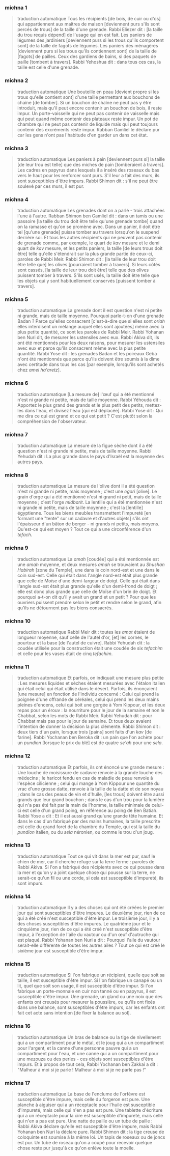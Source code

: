 
### michna 1
> traduction automatique
Tous les récipients [de bois, de cuir ou d'os] qui appartiennent aux maîtres de maison [deviennent purs s'ils sont percés de trous] de la taille d'une grenade. Rabbi Eliezer dit : [la taille du trou requis dépend] de l'usage qui en est fait. Les paniers de légumes des jardiniers [deviennent purs si les trous qu'ils comportent sont] de la taille de fagots de légumes. Les paniers des ménagères [deviennent purs si les trous qu'ils contiennent sont] de la taille de [fagots] de pailles. Ceux des gardiens de bains, si des paquets de paille [tombent à travers]. Rabbi Yehoshua dit : dans tous ces cas, la taille est celle d'une grenade.

### michna 2
> traduction automatique
Une bouteille en peau [devient propre si les trous qu'elle contient sont] d'une taille permettant aux bouchons de chaîne [de tomber].  Si un bouchon de chaîne ne peut pas y être introduit, mais qu'il peut encore contenir un bouchon de bois, il reste impur. Un porte-vaisselle qui ne peut pas contenir de vaisselle mais qui peut quand même contenir des plateaux reste impur. Un pot de chambre qui ne peut pas contenir de liquide mais qui peut toujours contenir des excréments reste impur. Rabban Gamliel le déclare pur car les gens n'ont pas l'habitude d'en garder un dans cet état.

### michna 3
> traduction automatique
Les paniers à pain [deviennent purs si] la taille [de leur trou est telle] que des miches de pain [tomberaient à travers]. Les cadres en papyrus dans lesquels il a inséré des roseaux du bas vers le haut pour les renforcer sont purs.  S'il leur a fait des murs, ils sont susceptibles d'être impurs.  Rabbi Shimon dit : s'il ne peut être soulevé par ces murs, il est pur.

### michna 4
> traduction automatique
Les grenades dont on a parlé - trois attachées l'une à l'autre. Rabban Shimon ben Gamliel dit : dans un tamis ou une passoire [la taille du trou doit être telle qu'une grenade tombe] quand on la ramasse et qu'on se promène avec. Dans un panier, il doit être tel [qu'une grenade] puisse tomber au travers lorsqu'on le suspend derrière soi. Et tous les autres récipients qui ne peuvent pas contenir de grenade comme, par exemple, le quart de <em>kav</em> mesure et le demi quart de <em>kav</em> mesure, et les petits paniers, la taille [de leurs trous doit être] telle qu'elle s'étendrait sur la plus grande partie de ceux-ci, paroles de Rabbi Meir.  Rabbi Shimon dit : [la taille de leur trou doit être telle que] les olives [pourraient tomber à travers]. Si leurs côtés sont cassés, [la taille de leur trou doit être] telle que des olives puissent tomber à travers. S'ils sont usés, la taille doit être telle que les objets qui y sont habituellement conservés [puissent tomber à travers].

### michna 5
> traduction automatique
La grenade dont il est question n'est ni petite ni grande, mais de taille moyenne. Pourquoi parle-t-on d'une grenade Badan ? Parce qu'elles consacrent [c'est-à-dire que si elles sont <em>orlah</em> elles interdisent un mélange auquel elles sont ajoutées] même avec la plus petite quantité, ce sont les paroles de Rabbi Meir. Rabbi Yohanan ben Nuri dit, de mesurer les ustensiles avec eux. Rabbi Akiva dit, ils ont été mentionnés pour les deux raisons, pour mesurer les ustensiles avec eux et parce qu'ils consacrent même avec la plus petite quantité. Rabbi Yose dit : les grenades Badan et les poireaux Geba n'ont été mentionnés que parce qu'ils doivent être soumis à la dîme avec certitude dans tous les cas [par exemple, lorsqu'ils sont achetés chez <em>amei ha'aretz</em>].

### michna 6
> traduction automatique
[La mesure de] l'œuf qui a été mentionné n'est ni grande ni petite, mais de taille moyenne. Rabbi Yéhouda dit : Apportez le plus grand des grands et le plus petit des petits, mettez-les dans l'eau, et divisez l'eau [qui est déplacée]. Rabbi Yose dit : Qui me dira ce qui est grand et ce qui est petit ? C'est plutôt selon la compréhension de l'observateur.

### michna 7
> traduction automatique
La mesure de la figue sèche dont il a été question n'est ni grande ni petite, mais de taille moyenne. Rabbi Yehudah dit : La plus grande dans le pays d'Israël est la moyenne des autres pays.

### michna 8
> traduction automatique
La mesure de l'olive dont il a été question n'est ni grande ni petite, mais moyenne ; c'est une <em>egori</em> [olive].  Le grain d'orge qui a été mentionné n'est ni grand ni petit, mais de taille moyenne ; c'est l'orge <em>midbarit</em>. La lentille qui a été mentionnée n'est ni grande ni petite, mais de taille moyenne ; c'est la [lentille] égyptienne. Tous les biens meubles transmettent l'impureté [en formant une "tente" sur un cadavre et d'autres objets] s'ils ont l'épaisseur d'un bâton de berger - ni grands ni petits, mais moyens. Qu'est-ce qui est moyen ? Tout ce qui a une circonférence d'un <em>tefach</em>.

### michna 9
> traduction automatique
La <em>amah</em> [coudée] qui a été mentionnée est une <em>amah</em> moyenne, et deux mesures <em>amah</em> se trouvaient au <em>Shushan Habirah</em> [zone du Temple], une dans le coin nord-est et une dans le coin sud-est. Celle qui était dans l'angle nord-est était plus grande que celle de Moïse d'une demi-largeur de doigt. Celle qui était dans l'angle sud-est était plus grande qu'elle d'un demi-frond de doigt ; elle est donc plus grande que celle de Moïse d'un brin de doigt. Et pourquoi a-t-on dit qu'il y avait un grand et un petit ? Pour que les ouvriers puissent prendre selon le petit et rendre selon le grand, afin qu'ils ne détournent pas les biens consacrés.

### michna 10
> traduction automatique
Rabbi Meir dit : toutes les <em>amot</em> étaient de longueur moyenne, sauf celle de l'autel d'or, [et] les cornes, le pourtour et la base [de l'autel de cuivre]. Rabbi Yehudah dit : la coudée utilisée pour la construction était une coudée de six <em>tefachim</em> et celle pour les vases était de cinq <em>tefachim</em>.

### michna 11
> traduction automatique
Et parfois, on indiquait une mesure plus petite : Les mesures liquides et sèches étaient mesurées avec l'étalon italien qui était celui qui était utilisé dans le désert. Parfois, ils énonçaient [une mesure] en fonction de l'individu concerné : Celui qui prend la poignée d'une offrande de céréales, celui qui prend les deux mains pleines d'encens, celui qui boit une gorgée à Yom Kippour, et les deux repas pour un érouv : la nourriture pour le jour de la semaine et non le Chabbat, selon les mots de Rabbi Meir. Rabbi Yehudah dit : pour Chabbat mais pas pour le jour de semaine. Et tous deux avaient l'intention de donner la décision la plus clémente. Rabbi Shimon dit : deux tiers d'un pain, lorsque trois [pains] sont faits d'un <em>kav</em> [de farine]. Rabbi Yochanan ben Beroka dit : un pain que l'on achète pour un <em>pundion</em> [lorsque le prix du blé] est de quatre <em>se'ah</em> pour une <em>sela</em>.

### michna 12
> traduction automatique
Et parfois, ils ont énoncé une grande mesure :  Une louche de moisissure de cadavre renvoie à la grande louche des médecins ; le haricot fendu en cas de maladie de peau renvoie à l'espèce cilicienne ; celui qui mange à Yom Kippour une quantité du vrac d'une grosse datte, renvoie à la taille de la datte et de son noyau ; dans le cas des peaux de vin et d'huile, [les trous] doivent être aussi grands que leur grand bouchon ; dans le cas d'un trou pour la lumière qui n'a pas été fait par la main de l'homme, la taille minimale de celui-ci est celle d'un grand poing, en référence au poing de Ben Batiah. Rabbi Yose a dit : Et il est aussi grand qu'une grande tête humaine.  Et dans le cas d'un fabriqué par des mains humaines, la taille prescrite est celle du grand foret de la chambre du Temple, qui est la taille du <em>pundion</em> italien, ou du <em>sela</em> néronien, ou comme le trou d'un joug.

### michna 13
> traduction automatique
Tout ce qui vit dans la mer est pur, sauf le chien de mer, car il cherche refuge sur la terre ferme : paroles de Rabbi Akiva. Si l'on a fabriqué des récipients avec ce qui pousse dans la mer et qu'on y a joint quelque chose qui pousse sur la terre, ne serait-ce qu'un fil ou une corde, si cela est susceptible d'impureté, ils sont impurs.

### michna 14
> traduction automatique
Il y a des choses qui ont été créées le premier jour qui sont susceptibles d'être impures. Le deuxième jour, rien de ce qui a été créé n'est susceptible d'être impur. Le troisième jour, il y a des choses susceptibles d'être impures. Le quatrième jour et le cinquième jour, rien de ce qui a été créé n'est susceptible d'être impur, à l'exception de l'aile du vautour ou d'un œuf d'autruche qui est plaqué. Rabbi Yohanan ben Nuri a dit : Pourquoi l'aile du vautour serait-elle différente de toutes les autres ailes ? Tout ce qui est créé le sixième jour est susceptible d'être impur.

### michna 15
> traduction automatique
Si l'on fabrique un récipient, quelle que soit sa taille, il est susceptible d'être impur.  Si l'on fabrique un canapé ou un lit, quel que soit son usage, il est susceptible d'être impur. Si l'on fabrique un porte-monnaie en cuir non tanné ou en papyrus, il est susceptible d'être impur. Une grenade, un gland ou une noix que des enfants ont creusés pour mesurer la poussière, ou qu'ils ont fixés dans une balance, sont susceptibles d'être impurs, car les enfants ont fait cet acte sans intention [de fixer la balance au sol].

### michna 16
> traduction automatique
Un bras de balance ou la tige de nivellement qui a un compartiment pour le métal, et le joug qui a un compartiment pour l'argent, et la canne d'une personne pauvre qui a un compartiment pour l'eau, et une canne qui a un compartiment pour une mezouza ou des perles - ces objets sont susceptibles d'être impurs. Et à propos de tout cela, Rabbi Yochanan ben Zakkai a dit : "Malheur à moi si je parle ! Malheur à moi si je ne parle pas !"

### michna 17
> traduction automatique
La base de l'enclume de l'orfèvre est susceptible d'être impure, mais celle du forgeron est pure. Une planche à aiguiser qui a un réceptacle pour l'huile est susceptible d'impureté, mais celle qui n'en a pas est pure. Une tablette d'écriture qui a un réceptacle pour la cire est susceptible d'impureté, mais celle qui n'en a pas est pure. Une natte de paille ou un tube de paille : Rabbi Akiva déclare qu'elle est susceptible d'être impure, mais Rabbi Yohanan ben Nuri la déclare pure. Rabbi Shimon dit : la tige creuse de coloquinte est soumise à la même loi. Un tapis de roseaux ou de joncs est pur. Un tube de roseau qu'on a coupé pour recevoir quelque chose reste pur jusqu'à ce qu'on enlève toute la moelle.
